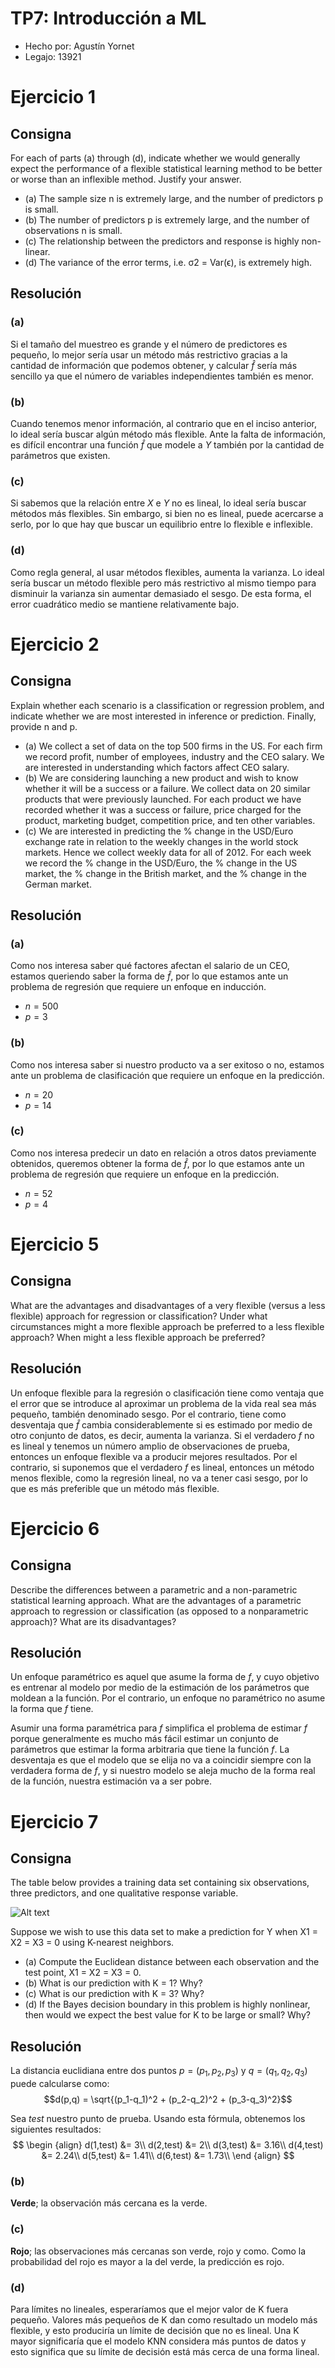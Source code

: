 # TP7: Introducción a ML

- Hecho por: Agustín Yornet
- Legajo: 13921

# Ejercicio 1

## Consigna
For each of parts (a) through (d), indicate whether we would generally
expect the performance of a flexible statistical learning method to be
better or worse than an inflexible method. Justify your answer.
- (a) The sample size n is extremely large, and the number of predictors p is small.
- (b) The number of predictors p is extremely large, and the number
of observations n is small.
- (c) The relationship between the predictors and response is highly
non-linear.
- (d) The variance of the error terms, i.e. σ2 = Var(ϵ), is extremely
high.

## Resolución
### (a)

Si el tamaño del muestreo es grande y el número de predictores es pequeño, lo mejor sería usar un método más restrictivo gracias a la cantidad de información que podemos obtener, y calcular $\hat{f}$ sería más sencillo ya que el número de variables independientes también es menor.

### (b)

Cuando tenemos menor información, al contrario que en el inciso anterior, lo ideal sería buscar algún método más flexible. Ante la falta de información, es difícil encontrar una función $\hat{f}$ que modele a $Y$ también por la cantidad de parámetros que existen.

### (c)

Si sabemos que la relación entre $X$ e $Y$ no es lineal, lo ideal sería buscar métodos más flexibles. Sin embargo, si bien no es lineal, puede acercarse a serlo, por lo que hay que buscar un equilibrio entre lo flexible e inflexible.

### (d)

Como regla general, al usar métodos flexibles, aumenta la varianza. Lo ideal sería buscar un método flexible pero más restrictivo al mismo tiempo para disminuir la varianza sin aumentar demasiado el sesgo. De esta forma, el error cuadrático medio se mantiene relativamente bajo.

# Ejercicio 2
## Consigna
Explain whether each scenario is a classification or regression problem, and indicate whether we are most interested in inference or prediction. Finally, provide n and p.
- (a) We collect a set of data on the top 500 firms in the US. For each
firm we record profit, number of employees, industry and the
CEO salary. We are interested in understanding which factors
affect CEO salary.
- (b) We are considering launching a new product and wish to know
whether it will be a success or a failure. We collect data on 20
similar products that were previously launched. For each product we have recorded whether it was a success or failure, price
charged for the product, marketing budget, competition price,
and ten other variables.
- (c) We are interested in predicting the % change in the USD/Euro
exchange rate in relation to the weekly changes in the world
stock markets. Hence we collect weekly data for all of 2012. For
each week we record the % change in the USD/Euro, the %
change in the US market, the % change in the British market,
and the % change in the German market.

## Resolución
### (a)

Como nos interesa saber qué factores afectan el salario de un CEO, estamos queriendo saber la forma de $\hat{f}$, por lo que estamos ante un problema de regresión que requiere un enfoque en inducción. 
- $n = 500$
- $p = 3$

### (b)

Como nos interesa saber si nuestro producto va a ser exitoso o no, estamos ante un problema de clasificación que requiere un enfoque en la predicción.
- $n = 20$
- $p = 14$

### (c)

Como nos interesa predecir un dato en relación a otros datos previamente obtenidos, queremos obtener la forma de $\hat{f}$, por lo que estamos ante un problema de regresión que requiere un enfoque en la predicción. 
- $n = 52$
- $p = 4$

# Ejercicio 5

## Consigna
What are the advantages and disadvantages of a very flexible (versus
a less flexible) approach for regression or classification? Under what
circumstances might a more flexible approach be preferred to a less
flexible approach? When might a less flexible approach be preferred?

## Resolución
Un enfoque flexible para la regresión o clasificación tiene como ventaja que el error que se introduce al aproximar un problema de la vida real sea más pequeño, también denominado sesgo. Por el contrario, tiene como desventaja que $\hat{f}$ cambia considerablemente si es estimado por medio de otro conjunto de datos, es decir, aumenta la varianza. Si el verdadero $f$ no es lineal y tenemos un número amplio de observaciones de prueba, entonces un enfoque flexible va a producir mejores resultados. Por el contrario, si suponemos que el verdadero $f$ es lineal, entonces un método menos flexible, como la regresión lineal, no va a tener casi sesgo, por lo que es más preferible que un método más flexible.

# Ejercicio 6
## Consigna
Describe the differences between a parametric and a non-parametric
statistical learning approach. What are the advantages of a parametric approach to regression or classification (as opposed to a nonparametric approach)? What are its disadvantages?
## Resolución
Un enfoque paramétrico es aquel que asume la forma de $f$, y cuyo objetivo es entrenar al modelo por medio de la estimación de los parámetros que moldean a la función. Por el contrario, un enfoque no paramétrico no asume la forma que $f$ tiene. 

Asumir una forma paramétrica para $f$ simplifica el problema de estimar $f$ porque generalmente es mucho más fácil estimar un conjunto de parámetros que estimar la forma arbitraria que tiene la función $f$. La desventaja es que el modelo que se elija no va a coincidir siempre con la verdadera forma de $f$, y si nuestro modelo se aleja mucho de la forma real de la función, nuestra estimación va a ser pobre. 

# Ejercicio 7
## Consigna
The table below provides a training data set containing six observations, three predictors, and one qualitative response variable.

![Alt text](image.png)

Suppose we wish to use this data set to make a prediction for Y when
X1 = X2 = X3 = 0 using K-nearest neighbors.
- (a) Compute the Euclidean distance between each observation and
the test point, X1 = X2 = X3 = 0.
- (b) What is our prediction with K = 1? Why?
- (c) What is our prediction with K = 3? Why?
- (d) If the Bayes decision boundary in this problem is highly nonlinear, then would we expect the best value for K to be large or
small? Why?

## Resolución

La distancia euclidiana entre dos puntos $p=(p_1,p_2,p_3)$ y $q=(q_1,q_2,q_3)$ puede calcularse como:
$$d(p,q) = \sqrt{(p_1-q_1)^2 + (p_2-q_2)^2 + (p_3-q_3)^2}$$

Sea $test$ nuestro punto de prueba. Usando esta fórmula, obtenemos los siguientes resultados:
$$
\begin {align}
d(1,test) &= 3\\
d(2,test) &= 2\\
d(3,test) &= 3.16\\
d(4,test) &= 2.24\\
d(5,test) &= 1.41\\
d(6,test) &= 1.73\\
\end {align}
$$


### (b) 
**Verde**; la observación más cercana es la verde.

### (c)
**Rojo**; las observaciones más cercanas son verde, rojo y como. Como la probabilidad del rojo es mayor a la del verde, la predicción es rojo. 

### (d)
Para límites no lineales, esperaríamos que el mejor valor de K fuera pequeño. Valores más pequeños de K dan como resultado un modelo más flexible, y esto produciría un límite de decisión que no es lineal. Una K mayor significaría que el modelo KNN considera más puntos de datos y esto significa que su límite de decisión está más cerca de una forma lineal.
